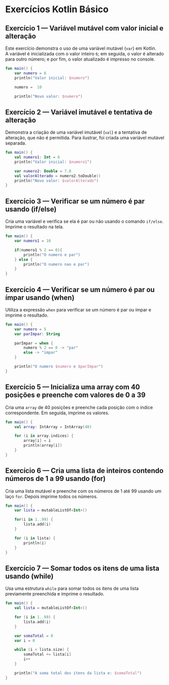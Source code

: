 # Exercícios Kotlin Básico

## Exercício 1 — Variável mutável com valor inicial e alteração
Este exercício demonstra o uso de uma variável mutável (`var`) em Kotlin.  
A variável é inicializada com o valor inteiro `6`; em seguida, o valor é alterado para outro número; e por fim, o valor atualizado é impresso no console.

```kotlin
fun main() {
    var numero = 6
    println("Valor inicial: $numero")

    numero =  10

    println("Novo valor: $numero")
```
## Exercício 2 — Variável imutável e tentativa de alteração
Demonstra a criação de uma variável imutável (`val`) e a tentativa de alteração, que não é permitida. Para ilustrar, foi criada uma variável mutável separada.

```kotlin
fun main() {
    val numero1: Int = 6
    println("Valor inicial: $numero1")

    var numero2: Double = 7.0
    val valorAlterado = numero2.toDouble()
    println("Novo valor: $valorAlterado")
}
```

## Exercício 3 — Verificar se um número é par usando (if/else)
Cria uma variável e verifica se ela é par ou não usando o comando `if/else`. Imprime o resultado na tela.

```kotlin
fun main() {
    var numero1 = 10

    if(numero1 % 2 == 0){
        println("O numero e par")
    } else {
        println("O numero nao e par")
    }
}
```

## Exercício 4 — Verificar se um número é par ou ímpar usando (when)
Utiliza a expressão `when` para verificar se um número é par ou ímpar e imprime o resultado.

```kotlin
fun main() {
    var numero = 5
    var parImpar: String

    parImpar = when {
        numero % 2 == 0 -> "par"
        else -> "impar"
    }

    println("O numero $numero e $parImpar")
}
```

## Exercício 5 — Inicializa uma array com 40 posições e preenche com valores de 0 a 39
Cria uma `array` de 40 posições e preenche cada posição com o índice correspondente. Em seguida, imprime os valores.

```kotlin
fun main() {
    val array: IntArray = IntArray(40)

    for (i in array.indices) {
        array[i] = i
        println(array[i])
    }
}
```

## Exercício 6 — Cria uma lista de inteiros contendo números de 1 a 99 usando (for)
Cria uma lista mutável e preenche com os números de 1 até 99 usando um laço `for`. Depois imprime todos os números.

```kotlin
fun main() {
    var lista = mutableListOf<Int>()

    for(i in 1..99) {
        lista.add(i)
    }

    for (i in lista) {
        println(i)
    }
}
```

## Exercício 7 — Somar todos os itens de uma lista usando (while)
Usa uma estrutura `while` para somar todos os itens de uma lista previamente preenchida e imprime o resultado.

```kotlin
fun main() {
    val lista = mutableListOf<Int>()

    for (i in 1..99) {
        lista.add(i)
    }

    var somaTotal = 0
    var i = 0

    while (i < lista.size) {
        somaTotal += lista[i]
        i++
    }

    println("A soma total dos itens da lista e: $somaTotal")
}
```
